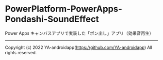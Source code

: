 # PowerPlatform-PowerApps-Pondashi-SoundEffect

Power Apps キャンバスアプリで実装した「ポン出し」アプリ（効果音再生）

---

Copyright (c) 2022 YA-androidapp(https://github.com/YA-androidapp) All rights reserved.
